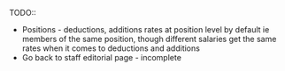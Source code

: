 TODO::

* Positions - deductions, additions rates at position level by default ie members of the same position, though different salaries get the same rates when it comes to deductions and additions
* Go back to staff editorial page - incomplete

